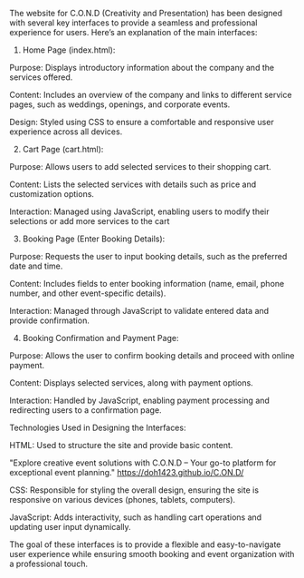 The website for C.O.N.D (Creativity and Presentation) has been designed with several key interfaces to provide a seamless and professional experience for users. Here’s an explanation of the main interfaces:

1. Home Page (index.html):

Purpose: Displays introductory information about the company and the services offered.

Content: Includes an overview of the company and links to different service pages, such as weddings, openings, and corporate events.

Design: Styled using CSS to ensure a comfortable and responsive user experience across all devices.

2. Cart Page (cart.html):

Purpose: Allows users to add selected services to their shopping cart.

Content: Lists the selected services with details such as price and customization options.

Interaction: Managed using JavaScript, enabling users to modify their selections or add more services to the cart

3. Booking Page (Enter Booking Details):

Purpose: Requests the user to input booking details, such as the preferred date and time.

Content: Includes fields to enter booking information (name, email, phone number, and other event-specific details).

Interaction: Managed through JavaScript to validate entered data and provide confirmation.

4. Booking Confirmation and Payment Page:

Purpose: Allows the user to confirm booking details and proceed with online payment.

Content: Displays selected services, along with payment options.

Interaction: Handled by JavaScript, enabling payment processing and redirecting users to a confirmation page.

Technologies Used in Designing the Interfaces:

HTML: Used to structure the site and provide basic content.


"Explore creative event solutions with C.O.N.D – Your go-to platform for exceptional event planning."
https://doh1423.github.io/C.ON.D/

CSS: Responsible for styling the overall design, ensuring the site is responsive on various devices (phones, tablets, computers).

JavaScript: Adds interactivity, such as handling cart operations and updating user input dynamically.

The goal of these interfaces is to provide a flexible and easy-to-navigate user experience while ensuring smooth booking and event organization with a professional touch.
